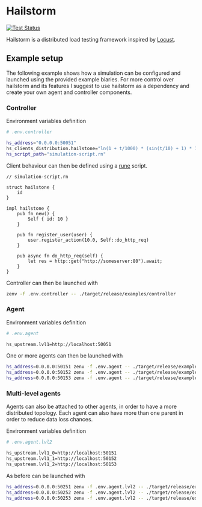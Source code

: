 # Hailstorm
[![Test Status](https://github.com/dghilardi/hailstorm/workflows/Tests/badge.svg?event=push)](https://github.com/dghilardi/hailstorm/actions)

Hailstorm is a distributed load testing framework inspired by [Locust](https://locust.io).

## Example setup

The following example shows how a simulation can be configured and launched using the provided example biaries.
For more control over hailstorm and its features I suggest to use hailstorm as a dependency and create your own agent and controller components.

### Controller

Environment variables definition
```sh
# .env.controller

hs_address="0.0.0.0:50051"
hs_clients_distribution.hailstone="ln(1 + t/1000) * (sin(t/10) + 1) * 1000"
hs_script_path="simulation-script.rn"
```

Client behaviour can then be defined using a [rune](https://rune-rs.github.io/) script.
```rune
// simulation-script.rn

struct hailstone {
    id
}
      
impl hailstone {
    pub fn new() {
        Self { id: 10 }
    }

    pub fn register_user(user) {
        user.register_action(10.0, Self::do_http_req)
    }

    pub async fn do_http_req(self) {
        let res = http::get("http://someserver:80").await;
    }
}
```

Controller can then be launched with
```sh
zenv -f .env.controller -- ./target/release/examples/controller
```

### Agent

Environment variables definition
```sh
# .env.agent

hs_upstream.lvl1=http://localhost:50051
```

One or more agents can then be launched with
```sh
hs_address=0.0.0.0:50151 zenv -f .env.agent -- ./target/release/examples/agent
hs_address=0.0.0.0:50152 zenv -f .env.agent -- ./target/release/examples/agent
hs_address=0.0.0.0:50153 zenv -f .env.agent -- ./target/release/examples/agent
```

### Multi-level agents

Agents can also be attached to other agents, in order to have a more distributed topology. Each agent can also have more than one parent in order to reduce data loss chances.

Environment variables definition
```sh
# .env.agent.lvl2

hs_upstream.lvl1_0=http://localhost:50151
hs_upstream.lvl1_1=http://localhost:50152
hs_upstream.lvl1_2=http://localhost:50153
```

As before can be launched with
```sh
hs_address=0.0.0.0:50251 zenv -f .env.agent.lvl2 -- ./target/release/examples/agent
hs_address=0.0.0.0:50252 zenv -f .env.agent.lvl2 -- ./target/release/examples/agent
hs_address=0.0.0.0:50253 zenv -f .env.agent.lvl2 -- ./target/release/examples/agent
```